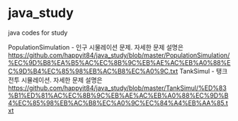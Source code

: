 # java_study
java codes for study

PopulationSimulation - 인구 시물레이션 문제. 
	자세한 문제 설명은 https://github.com/happyit84/java_study/blob/master/PopulationSimulation/%EC%9D%B8%EA%B5%AC%EC%8B%9C%EB%AE%AC%EB%A0%88%EC%9D%B4%EC%85%98%EB%AC%B8%EC%A0%9C.txt
TankSimul - 탱크 전투 시뮬레이션. 
	자세한 문제 설명은 https://github.com/happyit84/java_study/blob/master/TankSimul/%ED%83%B1%ED%81%AC%EC%8B%9C%EB%AE%AC%EB%A0%88%EC%9D%B4%EC%85%98%EB%AC%B8%EC%A0%9C%EC%84%A4%EB%AA%85.txt
